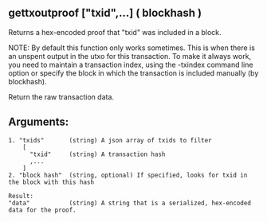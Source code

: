 ## gettxoutproof ["txid",...] ( blockhash )

Returns a hex-encoded proof that "txid" was included in a block.

NOTE: By default this function only works sometimes. This is when there is an
unspent output in the utxo for this transaction. To make it always work,
you need to maintain a transaction index, using the -txindex command line option or
specify the block in which the transaction is included manually (by blockhash).

Return the raw transaction data.

## Arguments:

    1. "txids"       (string) A json array of txids to filter
        [
          "txid"     (string) A transaction hash
          ,...
        ]
    2. "block hash"  (string, optional) If specified, looks for txid in the block with this hash

    Result:
    "data"           (string) A string that is a serialized, hex-encoded data for the proof.